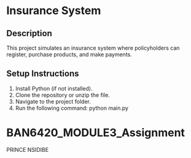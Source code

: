 
# Insurance System

## Description
This project simulates an insurance system where policyholders can register, purchase products, and make payments.

## Setup Instructions
1. Install Python (if not installed).
2. Clone the repository or unzip the file.
3. Navigate to the project folder.
4. Run the following command: python main.py




# BAN6420_MODULE3_Assignment
PRINCE NSIDIBE
